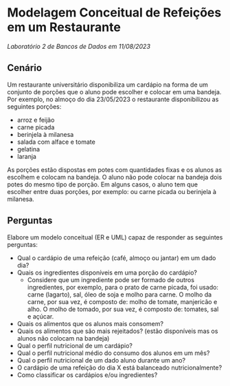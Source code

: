# Modelagem Conceitual de Refeições em um Restaurante
*Laboratório 2 de Bancos de Dados em 11/08/2023*

## Cenário

Um restaurante universitário disponibiliza um cardápio na forma de um conjunto de porções que o aluno pode escolher e colocar em uma bandeja. Por exemplo, no almoço do dia 23/05/2023 o restaurante disponibilizou as seguintes porções:
* arroz e feijão
* carne picada
* berinjela à milanesa
* salada com alface e tomate
* gelatina
* laranja

As porções estão dispostas em potes com quantidades fixas e os alunos as escolhem e colocam na bandeja. O aluno não pode colocar na bandeja dois potes do mesmo tipo de porção. Em alguns casos, o aluno tem que escolher entre duas porções, por exemplo: ou carne picada ou berinjela à milanesa.

## Perguntas

Elabore um modelo conceitual (ER e UML) capaz de responder as seguintes perguntas:

* Qual o cardápio de uma refeição (café, almoço ou jantar) em um dado dia?
* Quais os ingredientes disponíveis em uma porção do cardápio?
  * Considere que um ingrediente pode ser formado de outros ingredientes, por exemplo, para o prato de carne picada, foi usado: carne (lagarto), sal, óleo de soja e molho para carne. O molho da carne, por sua vez, é composto de: molho de tomate, manjericão e alho. O molho de tomado, por sua vez, é composto de: tomates, sal e açúcar.
* Quais os alimentos que os alunos mais consomem?
* Quais os alimentos que são mais rejeitados? (estão disponíveis mas os alunos não colocam na bandeja)
* Qual o perfil nutricional de um cardápio?
* Qual o perfil nutricional médio do consumo dos alunos em um mês?
* Qual o perfil nutricional de um dado aluno durante um ano?
* O cardápio de uma refeição do dia X está balanceado nutricionalmente?
* Como classificar os cardápios e/ou ingredientes?